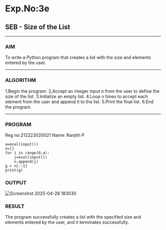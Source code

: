 # Exp.No:3e
## SEB - Size of the List 

---

### AIM  
To write a Python program that creates a list with the size and elements entered by the user.

---

### ALGORITHM

1.Begin the program.
2,Accept an integer input n from the user to define the size of the list.
3.Initialize an empty list.
4.Loop n times to accept each element from the user and append it to the list.
5.Print the final list.
6.End the program.

---

### PROGRAM
Reg no:212223020021
Name: Ranjith P

```
a=eval(input())
n=[]
for i in range(0,a):
    j=eval(input())
    n.append(j)
g = n[::1]
print(g)
```

### OUTPUT
![Screenshot 2025-04-28 183030](https://github.com/user-attachments/assets/49c7ac34-2f9d-482d-8a71-74e96e65f5fb)


### RESULT
The program successfully creates a list with the specified size and elements entered by the user, and it terminates successfully.


